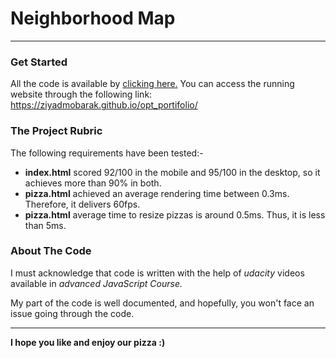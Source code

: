 
# Neighborhood Map
---

### Get Started
All the code is available by [clicking here.](https://github.com/ZiyadMobarak/opt_portifolio)
You can access the running website through the following link:
https://ziyadmobarak.github.io/opt_portifolio/


### The Project Rubric
The following requirements have been tested:-
- **index.html** scored 92/100 in the mobile and 95/100 in the desktop, so it achieves more than 90% in both.
- **pizza.html** achieved an average rendering time between 0.3ms. Therefore, it delivers 60fps.
- **pizza.html** average time to resize pizzas is around 0.5ms. Thus, it is less than 5ms.


### About The Code
I must acknowledge that code is written with the help of _udacity_ videos available in _advanced JavaScript Course._

My part of the code is well documented, and hopefully, you won't face an issue going through the code.

---
**I hope you like and enjoy our pizza :)**
